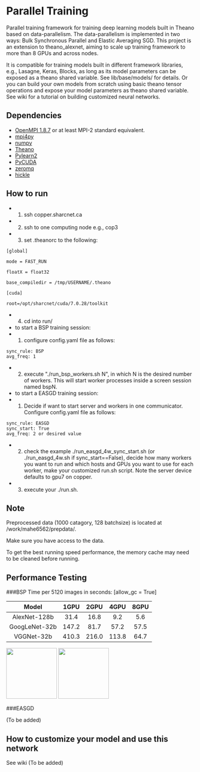 # Parallel Training
Parallel training framework for training deep learning models built in Theano based on data-parallelism. 
The data-parallelism is implemented in two ways: Bulk Synchronous Parallel and Elastic Averaging SGD. This project is an extension to theano_alexnet, aiming to scale up training framework to more than 8 GPUs and across nodes. 

It is compatible for training models built in different framework libraries, e.g., Lasagne, Keras, Blocks, as long as its model parameters can be exposed as a theano shared variable. See lib/base/models/ for details. Or you can build your own models from scratch using basic theano tensor operations and expose your model parameters as theano shared variable. See wiki for a tutorial on building customized neural networks.

## Dependencies
* [OpenMPI 1.8.7](http://www.open-mpi.org/) or at least MPI-2 standard equivalent.
* [mpi4py](https://pypi.python.org/pypi/mpi4py)
* [numpy](http://www.numpy.org/)
* [Theano](http://deeplearning.net/software/theano/)
* [Pylearn2](http://deeplearning.net/software/pylearn2/)
* [PyCUDA](http://mathema.tician.de/software/pycuda/)
* [zeromq](http://zeromq.org/bindings:python)
* [hickle](https://github.com/telegraphic/hickle)

## How to run
- 1. ssh copper.sharcnet.ca
- 2. ssh to one computing node e.g., cop3
- 3. set .theanorc to the following:
```
[global]

mode = FAST_RUN

floatX = float32

base_compiledir = /tmp/USERNAME/.theano

[cuda]

root=/opt/sharcnet/cuda/7.0.28/toolkit
```
- 4. cd into run/ 
 - to start a BSP training session: 
  - 1) configure config.yaml file as follows:
  ```
  sync_rule: BSP
  avg_freq: 1
  ```
  - 2) execute "./run_bsp_workers.sh N", in which N is the desired number of workers. This will start worker processes inside a screen session named bspN.
 - to start a EASGD training session: 
  - 1) Decide if want to start server and workers in one communicator. Configure config.yaml file as follows:
   ```
   sync_rule: EASGD
   sync_start: True 
   avg_freq: 2 or desired value
   ```
  - 2) check the example ./run_easgd_4w_sync_start.sh (or ./run_easgd_4w.sh if sync_start==False),  decide how many workers you want to run and which hosts and GPUs you want to use for each worker, make your customized run.sh script. Note the server device defaults to gpu7 on copper.
  - 3) execute your ./run.sh.

## Note

Preprocessed data (1000 catagory, 128 batchsize) is located at /work/mahe6562/prepdata/. 

Make sure you have access to the data.

To get the best running speed performance, the memory cache may need to be cleaned before running.

## Performance Testing

###BSP
Time per 5120 images in seconds: [allow_gc = True]

| Model | 1GPU  | 2GPU  | 4GPU  | 8GPU  |
| :---: | :---: | :---: | :---: | :---: |
| AlexNet-128b | 31.4 | 16.8 | 9.2 | 5.6 |
| GoogLeNet-32b | 147.2 | 81.7 | 57.2 | 57.5 |
| VGGNet-32b | 410.3 | 216.0 | 113.8 | 64.7 |

<img src=https://raw.githubusercontent.com/ugouelph-mlrg/Parallel-training/add-EASGD/show/train.png width=135/>
<img src=https://raw.githubusercontent.com/ugouelph-mlrg/Parallel-training/add-EASGD/show/val.png width=135/>

###EASGD

(To be added)
## How to customize your model and use this network

See wiki (To be added)
